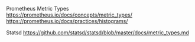Prometheus Metric Types
https://prometheus.io/docs/concepts/metric_types/
https://prometheus.io/docs/practices/histograms/

Statsd
https://github.com/statsd/statsd/blob/master/docs/metric_types.md